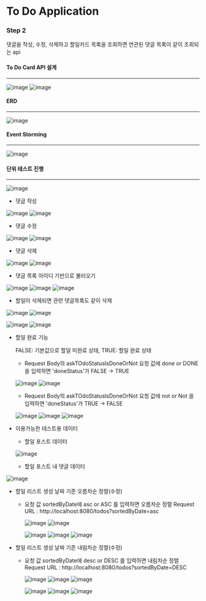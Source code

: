 # To Do Application


### Step 2

댓글을 작성, 수정, 삭제하고 할일카드 목록을 조회하면 연관된 댓글 목록이 같이 조회되는 api


#### To Do Card API 설계
***
![image](https://github.com/miso1105/toDoApplication/assets/137920347/45ad1ab0-0c4f-4051-8d10-10f29e178f10)
![image](https://github.com/miso1105/toDoApplication/assets/137920347/f90dff67-caf8-482e-a683-d56dfca7c26b)

#### ERD
***
![image](https://github.com/miso1105/toDoApplication/assets/137920347/4a5d3ff1-cdeb-473b-bbeb-97262c8f2510)

#### Event Storming
***
![image](https://github.com/miso1105/toDoApplication/assets/137920347/988fa524-c9a3-4b4d-87d9-05eed03d5a33)



#### 단위 테스트 진행
***
![image](https://github.com/miso1105/toDoApplication/assets/137920347/fc111b79-15d2-4312-92fa-4ac999b82a67)


- 댓글 작성

![image](https://github.com/miso1105/toDoApplication/assets/137920347/fabc5c57-5c26-4de5-8ca6-8c773a0d03e2)
![image](https://github.com/miso1105/toDoApplication/assets/137920347/57852ab6-0a9b-4011-86ec-7c16ad9773d2)

- 댓글 수정

![image](https://github.com/miso1105/toDoApplication/assets/137920347/1516b99a-8936-44a0-9912-bedb0d34a79b)
![image](https://github.com/miso1105/toDoApplication/assets/137920347/c96cc5ff-8fa8-4868-a677-2a59fd36bd12)

- 댓글 삭제

![image](https://github.com/miso1105/toDoApplication/assets/137920347/f960b33c-3976-4846-b4e5-0f5197a3b82c)
![image](https://github.com/miso1105/toDoApplication/assets/137920347/7f5ae5d9-05fa-4227-8b99-23172df33684)

- 댓글 목록 아이디 기반으로 불러오기

![image](https://github.com/miso1105/toDoApplication/assets/137920347/b9d480c2-203b-4573-b844-d0840dac83f4)
![image](https://github.com/miso1105/toDoApplication/assets/137920347/8f442c15-56a8-4b98-b702-efd4713e3279)
![image](https://github.com/miso1105/toDoApplication/assets/137920347/280d0c67-f593-40e3-9c62-355ec64c8cf5)

- 할일이 삭제되면 관련 댓글목록도 같이 삭제

![image](https://github.com/miso1105/toDoApplication/assets/137920347/e931984b-e556-4325-9ff4-b1083a6c5bc3)
![image](https://github.com/miso1105/toDoApplication/assets/137920347/14d5eb2f-87c3-4fd0-918e-55530f019fcf)

![image](https://github.com/miso1105/toDoApplication/assets/137920347/9e3b9b38-3ff8-4abd-a803-dd7e241a8903)
![image](https://github.com/miso1105/toDoApplication/assets/137920347/7280d436-4eb8-421a-aed2-207e86a0dc98)


- 할일 완료 기능
  
  FALSE: 기본값으로 할일 미완료 상태, TRUE: 할일 완료 상태

  - Request Body의 askTOdoStatusIsDoneOrNot 요청 값에 done or DONE 을 입력하면 'doneStatus'가 FALSE -> TRUE
    
  ![image](https://github.com/miso1105/toDoApplication/assets/137920347/eeb3fcef-83ed-47ff-8669-4eda22e20b49)
  ![image](https://github.com/miso1105/toDoApplication/assets/137920347/17f4d94c-6865-451c-8a26-22920657224a)
  
  
  - Request Body의 askTOdoStatusIsDoneOrNot 요청 값에 not or Not 을 입력하면 'doneStatus'가 TRUE -> FALSE
    
  ![image](https://github.com/miso1105/toDoApplication/assets/137920347/f0906445-0999-47f3-9a7e-09107fc6ba14)
  ![image](https://github.com/miso1105/toDoApplication/assets/137920347/2870ba9e-4034-49ce-b807-a62f899017ac)
  ![image](https://github.com/miso1105/toDoApplication/assets/137920347/ef6e1fa9-23d7-4307-92a0-9ebfb1729484)


- 이용가능한 테스트용 데이터
  
  - 할일 포스트 데이터
    
  ![image](https://github.com/miso1105/toDoApplication/assets/137920347/4e90314c-6e11-4822-ab3e-fa2f7bde29e4)

  - 할일 포스트 내 댓글 데이터
    
![image](https://github.com/miso1105/toDoApplication/assets/137920347/3cca38c3-451a-48ff-be90-334d511d672e)


- 할일 리스트 생성 날짜 기준 오름차순 정렬(수정)
  
  - 요청 값 sortedByDate에 asc or ASC 를 입력하면 오름차순 정렬 
    Request URL : http://localhost:8080/todos?sortedByDate=asc
    
    ![image](https://github.com/miso1105/toDoApplication/assets/137920347/aa28f19d-c1c4-4563-9ed3-5ba9e1088d6f)
    ![image](https://github.com/miso1105/toDoApplication/assets/137920347/b176a282-f834-46ab-b901-823b0ed52ae4)

    ![image](https://github.com/miso1105/toDoApplication/assets/137920347/0fd9de25-c159-46b4-bd5b-b6d95f0da815)
    ![image](https://github.com/miso1105/toDoApplication/assets/137920347/339c13e6-15c1-4e45-a5f3-494d550aec05)
    ![image](https://github.com/miso1105/toDoApplication/assets/137920347/25bccb5e-cfde-4861-bff0-eabb90c3243a)



- 할일 리스트 생성 날짜 기준 내림차순 정렬(수정)
  
  - 요청 값 sortedByDate에 desc or DESC 를 입력하면 내림차순 정렬 
    Request URL : http://localhost:8080/todos?sortedByDate=DESC
    
    ![image](https://github.com/miso1105/toDoApplication/assets/137920347/5f7ef8c3-f703-4634-ab5b-77977ae63162)
    ![image](https://github.com/miso1105/toDoApplication/assets/137920347/d3573496-146b-43d9-af63-68e48f957895)
    ![image](https://github.com/miso1105/toDoApplication/assets/137920347/68358f3a-65b8-456f-9b41-bbdf0221aa87)

    ![image](https://github.com/miso1105/toDoApplication/assets/137920347/7f435dd8-6db4-4ec5-9b0a-e9d27307cb6b)
    ![image](https://github.com/miso1105/toDoApplication/assets/137920347/3972764f-f8eb-449a-84d9-07254f016ecc)
    ![image](https://github.com/miso1105/toDoApplication/assets/137920347/d916c59f-d787-4a3d-a38e-b5fc8aff7fd0)


    

